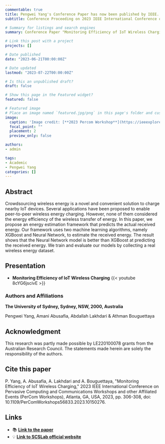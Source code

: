 ```yaml
---
commentable: true
title: Pengwei Yang's Conference Paper has now been published by IEEE.
subtitle: Conference Proceeding on 2023 IEEE International Conference on Pervasive Computing and Communications Workshops and other Affiliated Events (PerCom Workshops).

# Summary for listings and search engines
summary: Conference Paper "Monitoring Efficiency of IoT Wireless Charging" has now been published by IEEE.

# Link this post with a project
projects: []

# Date published
date: "2023-06-21T00:00:00Z"

# Date updated
lastmod: "2023-07-22T00:00:00Z"

# Is this an unpublished draft?
draft: false

# Show this page in the Featured widget?
featured: false

# Featured image
# Place an image named `featured.jpg/png` in this page's folder and customize its options here.
image:
  caption: 'Image credit: [**2023 Percom Workshop**](https://ieeexplore.ieee.org/document/10150276)'
  focal_point: ""
  placement: 2
  preview_only: false

authors:
- admin

tags:
- Academic
- Pengwei Yang
categories: []
---
```


## Abstract

Crowdsourcing wireless energy is a novel and convenient solution to charge nearby IoT devices. Several applications have been proposed to enable peer-to-peer wireless energy charging. However, none of them considered the energy efficiency of the wireless transfer of energy. In this paper, we propose an energy estimation framework that predicts the actual received energy. Our framework uses two machine learning algorithms, namely XGBoost and Neural Network, to estimate the received energy. The result shows that the Neural Network model is better than XGBoost at predicting the received energy. We train and evaluate our models by collecting a real wireless energy dataset.

## Presentation

- **Monitoring Efficiency of IoT Wireless Charging**
{{< youtube 8cYG6jscivE >}}

### Authors and Affiliations

**The University of Sydney, Sydney, NSW, 2000, Australia**

Pengwei Yang, Amani Abusafia, Abdallah Lakhdari & Athman Bouguettaya

## Acknowledgment

This research was partly made possible by LE220100078 grants from the Australian Research Council. The statements made herein are solely the responsibility of the authors.

## Cite this paper

P. Yang, A. Abusafia, A. Lakhdari and A. Bouguettaya, "Monitoring Efficiency of IoT Wireless Charging," 2023 IEEE International Conference on Pervasive Computing and Communications Workshops and other Affiliated Events (PerCom Workshops), Atlanta, GA, USA, 2023, pp. 306-308, doi: 10.1109/PerComWorkshops56833.2023.10150276.

## Links

- 📚 [**Link to the paper**](https://ieeexplore.ieee.org/document/10150276)
- 💡 [**Link to SCSLab official website**](http://scslab.net/)

